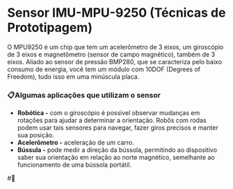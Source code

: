 # Sensor IMU-MPU-9250 (Técnicas de Prototipagem)

O MPU9250 é um chip que tem um acelerômetro de 3 eixos, um giroscópio de 3 eixos e magnetômetro (sensor de campo magnético), também de 3 eixos. Aliado ao sensor de pressão BMP280, que se caracteriza pelo baixo consumo de energia, você tem um módulo com 10DOF (Degrees of Freedom), tudo isso em uma minúscula placa.


### 📋Algumas aplicações que utilizam o sensor

* **Robótica -** com o giroscópio é possivel observar mudanças em rotações para ajudar a determinar a orientação. Robôs com rodas podem usar tais sensores para navegar, fazer giros precisos e manter sua posição.
* **Acelerômetro -** aceleração de um carro.
* **Bússula -** pode medir a direção da bússola, permitindo ao dispositivo saber sua orientação em relação ao norte magnético, semelhante ao funcionamento de uma bússola portátil.

#:green_book:
